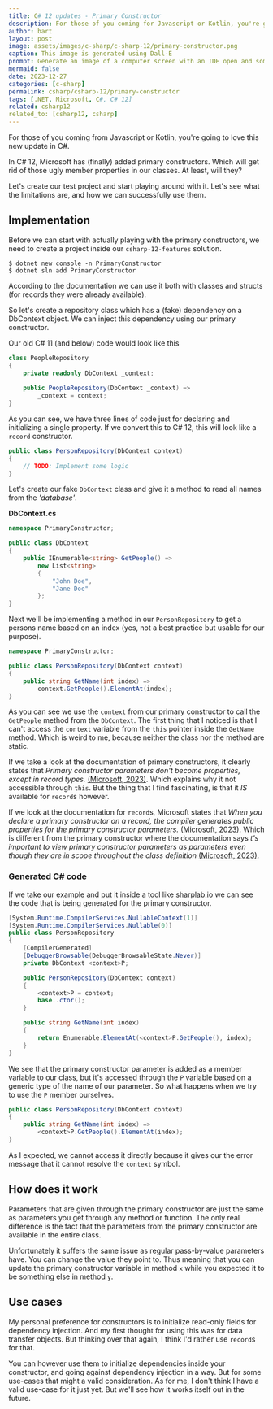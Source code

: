 ```yaml
---
title: C# 12 updates - Primary Constructor
description: For those of you coming for Javascript or Kotlin, you're going to love this new feature. Set your member variables through a primary constructor.
author: bart
layout: post
image: assets/images/c-sharp/c-sharp-12/primary-constructor.png
caption: This image is generated using Dall-E
prompt: Generate an image of a computer screen with an IDE open and someone trying out the new primary constructor from C# in a minimalistic flat style
mermaid: false
date: 2023-12-27
categories: [c-sharp]
permalink: csharp/csharp-12/primary-constructor
tags: [.NET, Microsoft, C#, C# 12]
related: csharp12
related_to: [csharp12, csharp]
---
```


For those of you coming from Javascript or Kotlin, you're going to love this new update in C#.

In C# 12, Microsoft has (finally) added primary constructors. Which will get rid of those ugly member properties in our classes. At least, will they?

Let's create our test project and start playing around with it. Let's see what the limitations are, and how we can successfully use them.

## Implementation

Before we can start with actually playing with the primary constructors, we need to create a project inside our `csharp-12-features` solution.

```shell
$ dotnet new console -n PrimaryConstructor
$ dotnet sln add PrimaryConstructor
```

According to the documentation we can use it both with classes and structs (for records they were already available).

So let's create a repository class which has a (fake) dependency on a DbContext object. We can inject this dependency using our primary constructor.

Our old C# 11 (and below) code would look like this

```csharp
class PeopleRepository
{
    private readonly DbContext _context;
    
    public PeopleRepository(DbContext _context) =>
        _context = context;
}
```

As you can see, we have three lines of code just for declaring and initializing a single property. If we convert this to C# 12, this will look like a `record` constructor.

```csharp
public class PersonRepository(DbContext context)
{ 
    // TODO: Implement some logic
}
```

Let's create our fake `DbContext` class and give it a method to read all names from the _'database'_.

__DbContext.cs__
```csharp
namespace PrimaryConstructor;

public class DbContext
{
    public IEnumerable<string> GetPeople() =>
        new List<string>
        {
            "John Doe",
            "Jane Doe"
        };
}
```

Next we'll be implementing a method in our `PersonRepository` to get a persons name based on an index (yes, not a best practice but usable for our purpose).

```csharp
namespace PrimaryConstructor;

public class PersonRepository(DbContext context)
{
    public string GetName(int index) =>
        context.GetPeople().ElementAt(index);
}
```

As you can see we use the `context` from our primary constructor to call the `GetPeople` method from the `DbContext`.
The first thing that I noticed is that I can't access the `context` variable from the `this` pointer inside the `GetName` method. Which is weird to me, because neither the class nor the method are static.

If we take a look at the documentation of primary constructors, it clearly states that _Primary constructor parameters don't become properties, except in record types._ [(Microsoft, 2023)](https://learn.microsoft.com/en-us/dotnet/csharp/whats-new/tutorials/primary-constructors#primary-constructors). Which explains why it not accessible through `this`.
But the thing that I find fascinating, is that it _IS_ available for `record`s however.

If we look at the documentation for `record`s, Microsoft states that _When you declare a primary constructor on a record, the compiler generates public properties for the primary constructor parameters._ [(Microsoft, 2023)](https://learn.microsoft.com/en-us/dotnet/csharp/language-reference/builtin-types/record). Which is different from the
primary constructor where the documentation says _t's important to view primary constructor parameters as parameters even though they are in scope throughout the class definition_ [(Microsoft, 2023)](https://learn.microsoft.com/en-us/dotnet/csharp/whats-new/tutorials/primary-constructors#primary-constructors).

### Generated C# code

If we take our example and put it inside a tool like [sharplab.io](https://sharplab.io) we can see the code that is being generated for the primary constructor.

```csharp
[System.Runtime.CompilerServices.NullableContext(1)]
[System.Runtime.CompilerServices.Nullable(0)]
public class PersonRepository
{
    [CompilerGenerated]
    [DebuggerBrowsable(DebuggerBrowsableState.Never)]
    private DbContext <context>P;

    public PersonRepository(DbContext context)
    {
        <context>P = context;
        base..ctor();
    }

    public string GetName(int index)
    {
        return Enumerable.ElementAt(<context>P.GetPeople(), index);
    }
}
```

We see that the primary constructor parameter is added as a member variable to our class, but it's accessed through the `P` variable based on a generic type of the name of our parameter. So what happens when we try to use the `P` member ourselves.

```csharp
public class PersonRepository(DbContext context)
{
    public string GetName(int index) =>
        <context>P.GetPeople().ElementAt(index);
}
```

As I expected, we cannot access it directly because it gives our the error message that it cannot resolve the `context` symbol.

## How does it work

Parameters that are given through the primary constructor are just the same as parameters you get through any method or function. The only real difference is the fact that the
parameters from the primary constructor are available in the entire class.

Unfortunately it suffers the same issue as regular pass-by-value parameters have. You can change the value they point to. Thus meaning that you can update the
primary constructor variable in method `x` while you expected it to be something else in method `y`.

## Use cases

My personal preference for constructors is to initialize read-only fields for dependency injection. And my first thought for using this was for data transfer objects. But thinking over that again, I think I'd rather use `record`s for that.

You can however use them to initialize dependencies inside your constructor, and going against dependency injection in a way. But for some use-cases that might a valid consideration. As for me, I don't think I have a valid use-case for it just yet. But we'll see how it works itself out in the future.